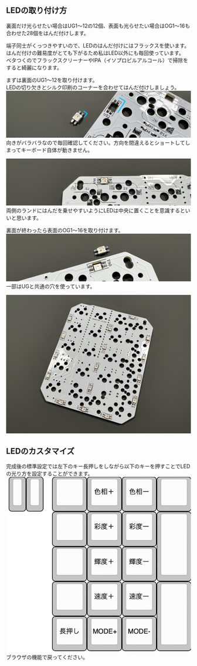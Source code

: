 ## LEDの取り付け方
  
裏面だけ光らせたい場合はUG1～12の12個、表面も光らせたい場合はOG1～16も合わせた28個をはんだ付けします。  
  
端子同士がくっつきやすいので、LEDのはんだ付けにはフラックスを使います。  
はんだ付けの難易度がとても下がるため私はLED以外にも毎回使っています。  
ベタつくのでフラックスクリーナーやIPA（イソプロピルアルコール）で掃除をすると綺麗になります。  
  
まずは裏面のUG1～12を取り付けます。  
LEDの切り欠きとシルク印刷のコーナーを合わせてはんだ付けしましょう。  
![](img/IMG_3498.jpeg)    
向きがバラバラなので毎回確認してください。方向を間違えるとショートしてしまってキーボード自体が動きません。  
    
    
![](img/IMG_3507.jpeg)    
両側のランドにはんだを乗せやすいようにLEDは中央に置くことを意識するといいと思います。  

裏面が終わったら表面のOG1～16を取り付けます。  
![](img/IMG_3510.jpeg)  
一部はUGと共通の穴を使っています。  

![](img/IMG_3511.jpeg)  


## LEDのカスタマイズ
完成後の標準設定では左下のキー長押しをしながら以下のキーを押すことでLEDの光り方を設定することができます。
![](img/led.jpg)  
ブラウザの機能で戻ってください。  
